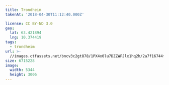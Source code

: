 ```yaml
---
title: Trondheim
takenAt: '2018-04-30T11:12:40.000Z'

license: CC BY-ND 3.0
geo:
  lat: 63.421894
  lng: 10.374419
tags:
  - trondheim
url: >-
  //images.ctfassets.net/bncv3c2gt878/1PX4x0lu7DZZWFJlx1hq2h/2a7f16744f67fda8dcfc8adb2b99c5c7/trondheim_40137225710_o
size: 6715228
image:
  width: 5344
  height: 3006
---
```

